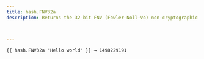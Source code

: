```yaml
---
title: hash.FNV32a
description: Returns the 32-bit FNV (Fowler–Noll–Vo) non-cryptographic hash of the given string.



---
```


```go-html-template
{{ hash.FNV32a "Hello world" }} → 1498229191
```
